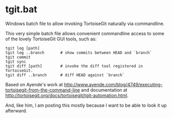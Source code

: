 tgit.bat
========

Windows batch file to allow invoking TortoiseGit naturally via commandline.

This very simple batch file allows convenient commandline access to some of the lovely TortoiseGit GUI tools, such as:

    tgit log [path]
    tgit log ..branch 		# show commits between HEAD and `branch`
    tgit commit
    tgit sync
    tgit diff [path]    	# invoke the diff tool registered in TortoiseGit.
    tgit diff ..branch 		# diff HEAD against `branch`

Based on Ayende's work at http://www.ayende.com/blog/4749/executing-tortoisegit-from-the-command-line
and documentation at http://tortoisegit.org/docs/tortoisegit/tgit-automation.html.

And, like him, I am posting this mostly because I want to be able to look it up afterward.

